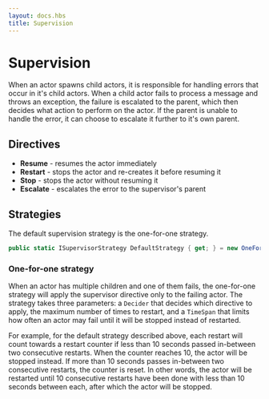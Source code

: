 ```yaml
---
layout: docs.hbs
title: Supervision
---
```


# Supervision

When an actor spawns child actors, it is responsible for handling errors that occur in it's child actors. When a child actor fails to process a message and throws an exception, the failure is escalated to the parent, which then decides what action to perform on the actor. If the parent is unable to handle the error, it can choose to escalate it further to it's own parent.

## Directives

* **Resume** - resumes the actor immediately
* **Restart** - stops the actor and re-creates it before resuming it
* **Stop** - stops the actor without resuming it
* **Escalate** - escalates the error to the supervisor's parent

## Strategies

The default supervision strategy is the one-for-one strategy.

```csharp
public static ISupervisorStrategy DefaultStrategy { get; } = new OneForOneStrategy((who, reason) => SupervisorDirective.Restart, 10, TimeSpan.FromSeconds(10));
```

### One-for-one strategy

When an actor has multiple children and one of them fails, the one-for-one strategy will apply the supervisor directive only to the failing actor. The strategy takes three parameters: a `Decider` that decides which directive to apply, the maximum number of times to restart, and a `TimeSpan` that limits how often an actor may fail until it will be stopped instead of restarted.

For example, for the default strategy described above, each restart will count towards a restart counter if less than 10 seconds passed in-between two consecutive restarts. When the counter reaches 10, the actor will be stopped instead. If more than 10 seconds passes in-between two consecutive restarts, the counter is reset. In other words, the actor will be restarted until 10 consecutive restarts have been done with less than 10 seconds between each, after which the actor will be stopped.